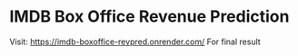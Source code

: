 # IMDB Box Office Revenue Prediction

Visit: https://imdb-boxoffice-revpred.onrender.com/ For final result
